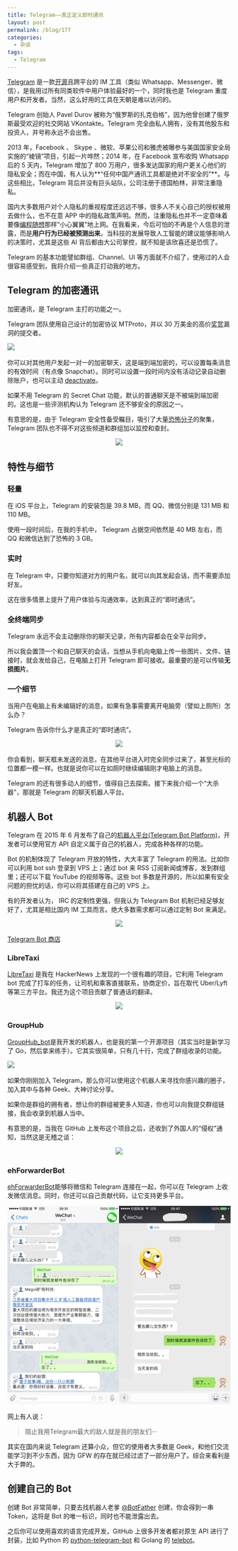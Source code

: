 ```yaml
---
title: Telegram——真正定义即时通讯
layout: post
permalink: /blog/177
categories:
  - 杂谈
tags:
  - Telegram
---
```


[Telegram](https://telegram.org/) 是一款[开源](https://telegram.org/apps#source-code)且跨平台的 IM 工具（类似 Whatsapp、Messenger、微信），是我用过所有同类软件中用户体验最好的一个，同时我也是 Telegram 重度用户和开发者。当然，这么好用的工具在天朝是难以访问的。

Telegram 创始人 Pavel Durov 被称为“俄罗斯的扎克伯格”，因为他曾创建了俄罗斯最受欢迎的社交网站 VKontakte。Telegram 完全由私人拥有，没有其他股东和投资人，并号称永远不会出售。

2013 年，Facebook 、 Skype 、微软、苹果公司和雅虎被曝参与美国国家安全局实施的“棱镜”项目，引起一片哗然；2014 年，在 Facebook 宣布收购 Whatsapp 后的 5 天内，Telegram 增加了 800 万用户，很多发达国家的用户更关心他们的隐私安全；而在中国，有人认为**“任何中国产通讯工具都是绝对不安全的”**。与这些相比，Telegram 背后并没有巨头站队，公司注册于德国柏林，非常注重隐私。

国内大多数用户对个人隐私的重视程度还远远不够，很多人不关心自己的授权被用去做什么，也不在意 APP 中的隐私政策声明。然而，注重隐私也并不一定意味着要像[编程随想](https://github.com/programthink)那样“小心翼翼”地上网。在我看来，今后可怕的不再是个人信息的泄露，而是**用户行为已经被预测出来**，当科技的发展导致人工智能的建议能够影响人的决策时，尤其是这些 AI 背后都由大公司掌控，就不知是该欣喜还是恐慌了。

Telegram 的基本功能譬如群组、Channel、UI 等方面就不介绍了，使用过的人会很容易感受到，我将介绍一些真正打动我的地方。

## Telegram 的加密通讯

加密通讯，是 Telegram 主打的功能之一。

Telegram 团队使用自己设计的加密协议 MTProto，并以 30 万美金的高价[奖赏](https://telegram.org/blog/cryptocontest)漏洞的提交者。

![](https://ws1.sinaimg.cn/large/9cd77f2ely1fcnys7eclcj21kw0xpu0z)

你可以对其他用户发起一对一的加密聊天，这是端到端加密的，可以设置每条消息的有效时间（有点像 Snapchat）。同时可以设置一段时间内没有活动记录自动删除账户，也可以主动 [deactivate](https://my.telegram.org/auth?to=deactivate)。

如果不用 Telegram 的 Secret Chat 功能，默认的普通聊天是不被端到端加密的。这也是一些评测机构认为 Telegram 还不够安全的原因之一。

有意思的是，由于 Telegram 安全性备受瞩目，吸引了大量[恐怖分子](http://securityaffairs.co/wordpress/54787/terrorism/telegram-isis.html)的聚集，Telegram 团队也不得不对这些频道和群组加以监控和查封。

<p align="center">
<img src="https://ws1.sinaimg.cn/large/9cd77f2ely1fcnxqptjm3j20y00liq88" width="80%" >
</p>

## 特性与细节

### 轻量

在 iOS 平台上，Telegram 的安装包是 39.8 MB，而 QQ、微信分别是 131 MB 和 110 MB。

使用一段时间后，在我的手机中， Telegram 占据空间依然是 40 MB 左右，而 QQ 和微信达到了恐怖的 3 GB。

### 实时

在 Telegram 中，只要你知道对方的用户名，就可以向其发起会话，而不需要添加好友。

这在很多情景上提升了用户体验与沟通效率，达到真正的“即时通讯”。

### 全终端同步

Telegram 永远不会主动删除你的聊天记录，所有内容都会在全平台同步。

所以我会置顶一个和自己聊天的会话，当想从手机向电脑上传一些图片、文件、链接时，就会发给自己，在电脑上打开 Telegram 即可接收。最重要的是可以传输**无损图片**。

### 一个细节

当用户在电脑上有未编辑好的消息，如果有急事需要离开电脑旁（譬如上厕所）怎么办？

Telegram 告诉你什么才是真正的“即时通讯”。

<p align="center">
<img src="https://ws1.sinaimg.cn/large/9cd77f2ely1fcnzk4nlcqj21kw1dbhdw" width="100%" >
</p>

你会看到，聊天框未发送的消息，在其他平台进入时完全同步过来了，甚至光标的位置都一模一样。也就是说你可以在如厕时继续编辑刚才电脑上的消息。

Telegram 的还有很多动人的细节，值得自己去探索。接下来我介绍一个“大杀器”，那就是 Telegram 的聊天机器人平台。

## 机器人 Bot

Telegram 在 2015 年 6 月发布了自己的[机器人平台(Telegram Bot Platform)](https://telegram.org/blog/bot-revolution)，开发者可以使用官方 API 自定义属于自己的机器人，完成各种各样的功能。

Bot 的机制体现了 Telegram 开放的特性，大大丰富了 Telegram 的用法。比如你可以利用 bot ssh 登录到 VPS 上；通过 bot 来 RSS 订阅新闻或博客，发到群组里；还可以下载 YouTube 的视频等等。这些 bot 多数是开源的，所以如果有安全问题的担忧的话，你可以将其搭建在自己的 VPS 上。

有的开发者认为， IRC 的定制性更强，但我认为 Telegram Bot 机制已经足够友好了，尤其是相比国内 IM 工具而言。绝大多数需求都可以通过定制 Bot 来满足。

<p align="center">
<img src="https://ws1.sinaimg.cn/large/9cd77f2ely1fcnx2j93z4j21kw0waas2" width="100%" ><br/>

<a href="https://storebot.me">Telegram Bot 商店</a>

</p>

### LibreTaxi

[LibreTaxi](http://libretaxi.org/) 是我在 HackerNews 上发现的一个很有趣的项目，它利用 Telegram bot 完成了打车的任务，让司机和乘客直接联系，协商定价，旨在取代 Uber/Lyft 等第三方平台。我还为这个项目贡献了普通话的翻译。

<p align="center">
<img src="https://ws1.sinaimg.cn/large/9cd77f2ely1fcozupnjm7j21kw1bfx6q" width="90%" >
</p>

### GroupHub

[GroupHub_bot](https://github.com/livc/GroupHub_Bot)是我开发的机器人，也是我的第一个开源项目（其实当时是新学习了 Go，然后拿来练手）。它其实很简单，只有几十行，完成了群组收录的功能。

![](https://ws1.sinaimg.cn/large/9cd77f2ely1fcnxc867qxj21kw0xpqv8)

如果你刚刚加入 Telegram，那么你可以使用这个机器人来寻找你感兴趣的圈子，加入其中与各种 Geek、大神讨论分享。

如果你是群组的拥有者，想让你的群组被更多人知道，你也可以向我提交群组链接，我会收录到机器人当中。

有意思的是，当我在 GitHub 上发布这个项目之后，还收到了外国人的“侵权”通知，当然这是无稽之谈：

<p align="center">
<img src="https://ws1.sinaimg.cn/large/9cd77f2ely1fcoyvu8ao7j20m00iuwrt" width="70%" >
</p>

### ehForwarderBot

[ehForwarderBot](https://github.com/blueset/ehForwarderBot)能够将微信和 Telegram 连接在一起，你可以在 Telegram 上收发微信消息。同时，你还可以自己贡献代码，让它支持更多平台。

<p align="center">

<img src="../blogimg/ehfandwechat.png" width="100%" >
</p>

网上有人说：

> 阻止我用Telegram最大的敌人就是我的朋友们···

其实在国内来说 Telegram 还算小众，但它的使用者大多数是 Geek，和他们交流能学习到不少东西，因为 GFW 的存在就已经过滤了一部分用户了。综合来看利是大于弊的。

## 创建自己的 Bot

创建 Bot 非常简单，只要去找机器人老爹 [@BotFather](https://telegram.me/BotFather)  创建，你会得到一串 Token，这将是 Bot 的唯一标识，同时也不能泄露出去。

之后你可以使用喜欢的语言完成开发，GitHub 上很多开发者都对原生 API 进行了封装，比如 Python 的 [python-telegram-bot](https://github.com/python-telegram-bot/python-telegram-bot) 和 Golang 的 [telebot](https://github.com/tucnak/telebot)。
